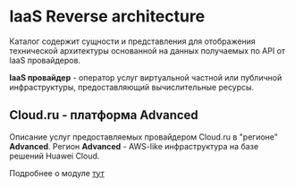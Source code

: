 # IaaS Reverse architecture 

Каталог содержит сущности и представления для отображения технической архитектуры основанной на данных получаемых по API от IaaS провайдеров.

**IaaS провайдер** - оператор услуг виртуальной частной или публичной инфраструктуры, предоставляющий вычислительные ресурсы.

## Cloud.ru - платформа Advanced
Описание услуг предоставляемых провайдером Cloud.ru в "регионе" **Advanced**. Регион **Advanced** - AWS-like инфраструктура на базе решений Huawei Cloud.

Подробнее о модуле [тут](cloud.ru/advanced/README.md)